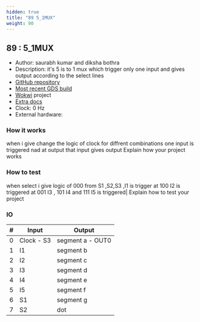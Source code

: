 ```yaml
---
hidden: true
title: "89 5_1MUX"
weight: 90
---
```


## 89 : 5_1MUX

* Author: saurabh kumar and diksha bothra 
* Description: it's 5 is to 1 mux which trigger only  one input and gives  output according to the select lines 
* [GitHub repository](https://github.com/Secretiv/tt03-submission-template)
* [Most recent GDS build](https://github.com/Secretiv/tt03-submission-template/actions/runs/4786435280)
* [Wokwi](https://wokwi.com/projects/362833471952037889) project
* [Extra docs]()
* Clock: 0 Hz
* External hardware: 



### How it works

when  i give change the logic of clock for diffrent combinations one input is triggered nad at output that input gives output
Explain how your project works


### How to test

when select i give logic of 000 from S1 ,S2,S3 ,I1 is trigger at 100 I2 is triggered at 001 I3 , 101 I4 and 111 I5 is triggered|
Explain how to test your project


### IO

| # | Input        | Output       |
|---|--------------|--------------|
| 0 | Clock - S3  | segment a - OUT0 |
| 1 | I1  | segment b |
| 2 | I2  | segment c |
| 3 | I3  | segment d |
| 4 | I4  | segment e |
| 5 | I5  | segment f |
| 6 | S1  | segment g |
| 7 | S2  | dot |
